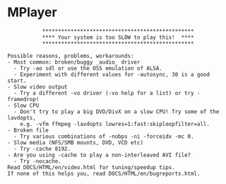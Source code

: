 <!-- -*- coding: utf-8-unix; -*-
     Danil Kutkevich's reference cards <http://kutkevich.org/rc>.
     Copyright (C) 2007, 2008, 2009,
     2010 Danil Kutkevich <http://danil.kutkevich.org>

     This reference cards is licensed under the Creative Commons
     Attribution-Share Alike 3.0 Unported License. To view a copy of this
     license, see the COPYING file or visit
     <http://creativecommons.org/licenses/by-sa/3.0/> or send a letter to
     Creative Commons, 171 Second Street, Suite 300, San Francisco,
     California, 94105, USA. -->

MPlayer
=======

               ************************************************
               **** Your system is too SLOW to play this!  ****
               ************************************************

    Possible reasons, problems, workarounds:
    - Most common: broken/buggy _audio_ driver
      - Try -ao sdl or use the OSS emulation of ALSA.
      - Experiment with different values for -autosync, 30 is a good start.
    - Slow video output
      - Try a different -vo driver (-vo help for a list) or try -framedrop!
    - Slow CPU
      - Don't try to play a big DVD/DivX on a slow CPU! Try some of the lavdopts,
        e.g. -vfm ffmpeg -lavdopts lowres=1:fast:skiploopfilter=all.
    - Broken file
      - Try various combinations of -nobps -ni -forceidx -mc 0.
    - Slow media (NFS/SMB mounts, DVD, VCD etc)
      - Try -cache 8192.
    - Are you using -cache to play a non-interleaved AVI file?
      - Try -nocache.
    Read DOCS/HTML/en/video.html for tuning/speedup tips.
    If none of this helps you, read DOCS/HTML/en/bugreports.html.
